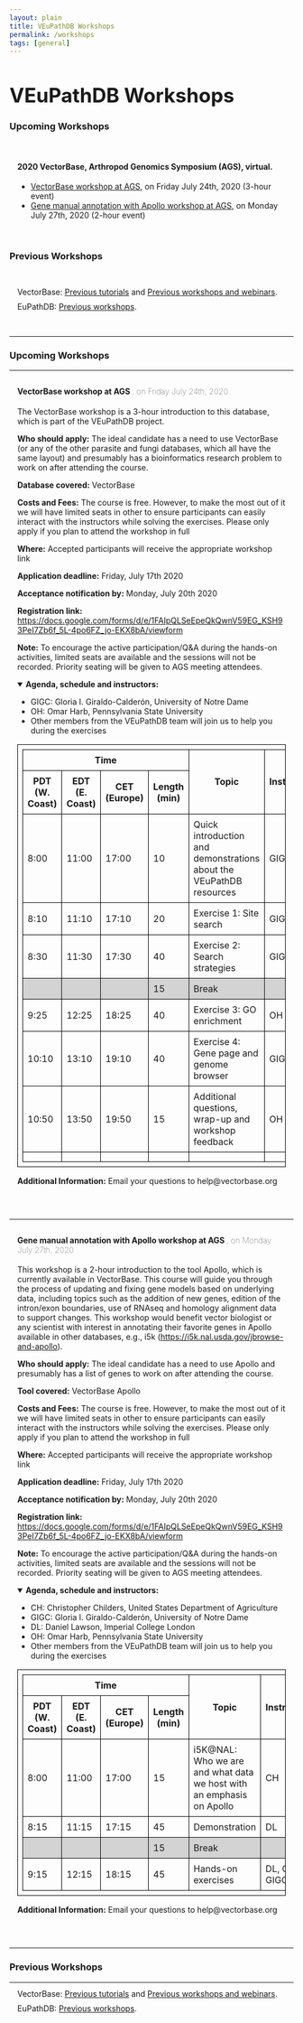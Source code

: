 ```yaml
---
layout: plain
title: VEuPathDB Workshops 
permalink: /workshops
tags: [general]
---
```

<style>
  h1 {
    font-size: 2.5em;
  }
  div#contents {
    margin-left: 1em;
    margin-bottom: 1em;
  }
  div#contents p {
    line-height: 90%;
  }
  div.workshop {
    margin: 2em 1em;
  }
table {
  margin-top: 1em;
  border-collapse: collapse;
}
table, th, td {
  border: 1px solid black;
  padding: 0.5em;
}
tr.break td {
  background-color: lightgrey;
}
th {
  text-align: center;
}
summary {
  margin-top: 1em;
}
</style>

<h1>VEuPathDB Workshops</h1>
<div class="static-content">

  <h3>Upcoming Workshops</h3><br>
  <div id="contents">
    <h4>2020 VectorBase, Arthropod Genomics Symposium (AGS), virtual.</h4>
    <ul>
    <li><a href="#vb-2020-7-24">VectorBase workshop at AGS</a>, on Friday July 24th, 2020 (3-hour event)</li>
    <li><a href="#apollo-2020-7-27">Gene manual annotation with Apollo workshop at AGS</a>, on Monday July 27th, 2020 (2-hour event)</li>
    </ul>
  </div>

<br>
  
  <h3>Previous Workshops</h3><br>
  <div id="contents">
    <p>VectorBase: <a rel="noreferrer" href="https://www.vectorbase.org/tutorials" target="_blank">Previous tutorials</a>
       and <a rel="noreferrer" href="https://www.vectorbase.org/workshops" target="_blank">Previous workshops and webinars</a>.</p>
    <p>EuPathDB: <a href="https://workshop.eupathdb.org" target="_blank">Previous workshops</a>.</p> 
  </div>

<br>
<hr> <!-- ==== UPCOMING WORKSHOPS =============================== -->

<h3>Upcoming Workshops</h3>
<hr>

<div class="anchor"><a name="vb-2020-7-24"></a></div>
<div class="workshop">

<h4>VectorBase workshop at AGS
<span style="font-weight:100">, on Friday July 24th, 2020</span>
</h4>

<p>
The VectorBase workshop is a 3-hour introduction to this database, which is part of the VEuPathDB project. 
</p>

<p>
<b>Who should apply:</b>
The ideal candidate has a need to use VectorBase (or any of the other parasite and fungi databases, which all have the same layout) and presumably has a bioinformatics research problem to work on after attending the course. 
</p>

<p>
<b>Database covered:</b> 
VectorBase 
</p>

<p>
<b>Costs and Fees:</b> 
The course is free. However, to make the most out of it we will have limited seats in other to ensure participants can easily interact with the instructors while solving the exercises. Please only apply if you plan to attend the workshop in full
</p>

<p>
<b>Where:</b> 
Accepted participants will receive the appropriate workshop link 
</p>

<p>
<b>Application deadline:</b> 
Friday, July 17th 2020
</p>

<p>
<b>Acceptance notification by:</b> 
Monday, July 20th 2020  
</p>

<p>
<b>Registration link:</b>   
<a target="_blank" href="https://docs.google.com/forms/d/e/1FAIpQLSeEpeQkQwnV59EG_KSH93PeI7Zb6f_5L-4po6FZ_jo-EKX8bA/viewform">
https://docs.google.com/forms/d/e/1FAIpQLSeEpeQkQwnV59EG_KSH93PeI7Zb6f_5L-4po6FZ_jo-EKX8bA/viewform  
</a>
</p>

<p>
<b>Note:</b> 
To encourage the active participation/Q&A during the hands-on activities, limited seats are available and the sessions will not be recorded. Priority seating will be given to AGS meeting attendees.  
</p>

<details id="vb-2020-7-24" open>
<summary><b>Agenda, schedule and instructors:</b></summary>

<ul>
<li>GIGC: Gloria I. Giraldo-Calderón, University of Notre Dame</li>
<li>OH: Omar Harb, Pennsylvania State University</li>
<li>Other members from the VEuPathDB team will join us to help you during the exercises</li>
</ul>

<table>
  <thead style="font-weight:bold">
    <tr><th colspan="4">Time</th><th rowspan="2">Topic</th><th rowspan="2">Instructor</th></tr>
    <tr><th>PDT (W. Coast)</th><th>EDT (E. Coast)</th><th>CET (Europe)</th><th>Length (min)</th></tr>
  </thead>
  <tbody>
    <tr><td>8:00</td><td>11:00</td><td>17:00</td><td>10</td>
        <td>Quick introduction and demonstrations about the VEuPathDB resources</td>
        <td>GIGC</td>
    </tr>
    <tr><td>8:10</td><td>11:10</td><td>17:10</td><td>20</td>
        <td>Exercise 1: Site search</td>
        <td>GIGC</td>
    </tr>
    <tr><td>8:30</td><td>11:30</td><td>17:30</td><td>40</td>
        <td>Exercise 2: Search strategies </td>
        <td>GIGC</td>
    </tr>
    <tr class="break"><td></td><td></td><td></td><td>15</td>
        <td>Break</td>
        <td></td>
    </tr>
    <tr><td>9:25</td><td>12:25</td><td>18:25</td><td>40</td>
        <td>Exercise 3: GO enrichment </td>
        <td>OH</td>
    </tr>
    <tr><td>10:10</td><td>13:10</td><td>19:10</td><td>40</td>
        <td>Exercise 4: Gene page and genome browser </td>
        <td>GIGC</td>
    </tr>
    <tr><td>10:50</td><td>13:50</td><td>19:50</td><td>15</td>
        <td>Additional questions, wrap-up and workshop feedback</td>
        <td>OH</td>
    </tr>
    <tr><td></td><td></td><td></td><td></td>
        <td></td>
        <td></td>
    </tr>
  </tbody>
</table>

</details>

<p>
<b>Additional Information:</b>
Email your questions to help@vectorbase.org 
</p>

</div>

<br>
<hr>

<div class="anchor"><a name="apollo-2020-7-27"></a></div>
<div class="workshop">

<h4>Gene manual annotation with Apollo workshop at AGS
<span style="font-weight:100">, on Monday July 27th, 2020</span>
</h4>

<p>
This workshop is a 2-hour introduction to the tool Apollo, which is currently available in VectorBase. This course will guide you through the process of updating and fixing gene models based on underlying data, including topics such as the addition of new genes, edition of the intron/exon boundaries, use of RNAseq and homology alignment data to support changes. This workshop would benefit vector biologist or any scientist with interest in annotating their favorite genes in Apollo available in other databases, e.g., i5k (<a target="_blank" href="https://i5k.nal.usda.gov/jbrowse-and-apollo">https://i5k.nal.usda.gov/jbrowse-and-apollo</a>).  
</p>

<p>
<b>Who should apply:</b> 
The ideal candidate has a need to use Apollo and presumably has a list of genes to work on after attending the course. 
</p>

<p>
<b>Tool covered:</b> 
VectorBase Apollo 
</p>

<p>
<b>Costs and Fees:</b> 
The course is free. However, to make the most out of it we will have limited seats in other to ensure participants can easily interact with the instructors while solving the exercises. Please only apply if you plan to attend the workshop in full
</p>

<p>
<b>Where:</b> 
Accepted participants will receive the appropriate workshop link 
</p>

<p>
<b>Application deadline:</b> 
Friday, July 17th 2020
</p>

<p>
<b>Acceptance notification by:</b>
Monday, July 20th 2020  
</p>

<p>
<b>Registration link:</b>
<a target="_blank" href="https://docs.google.com/forms/d/e/1FAIpQLSeEpeQkQwnV59EG_KSH93PeI7Zb6f_5L-4po6FZ_jo-EKX8bA/viewform">
https://docs.google.com/forms/d/e/1FAIpQLSeEpeQkQwnV59EG_KSH93PeI7Zb6f_5L-4po6FZ_jo-EKX8bA/viewform
</a>
</p>

<p>
<b>Note:</b>
To encourage the active participation/Q&A during the hands-on activities, limited seats are available and the sessions will not be recorded. Priority seating will be given to AGS meeting attendees.  
</p>

<details id="apollo-2020-7-27"  open>
<summary><b>Agenda, schedule and instructors:</b></summary>

<ul>
<li>CH: Christopher Childers, United States Department of Agriculture </li>
<li>GIGC: Gloria I. Giraldo-Calderón, University of Notre Dame</li>
<li>DL: Daniel Lawson, Imperial College London</li>
<li>OH: Omar Harb, Pennsylvania State University</li>
<li>Other members from the VEuPathDB team will join us to help you during the exercises</li>
</ul>

<table>
  <thead style="font-weight:bold">
    <tr><th colspan="4">Time</th><th rowspan="2">Topic</th><th rowspan="2">Instructor</th></tr>
    <tr><th>PDT (W. Coast)</th><th>EDT (E. Coast)</th><th>CET (Europe)</th><th>Length (min)</th></tr>
  </thead>
  <tbody>
   <tr><td>8:00</td><td>11:00</td><td>17:00</td><td>15</td>
        <td>i5K@NAL: Who we are and what data we host with an emphasis on Apollo</td>
        <td>CH</td>
    <tr><td>8:15</td><td>11:15</td><td>17:15</td><td>45</td>
        <td>Demonstration</td>
        <td>DL</td>
    </tr>
    <tr class="break"><td></td><td></td><td></td><td>15</td>
        <td>Break</td>
        <td></td>
    </tr>
    <tr><td>9:15</td><td>12:15</td><td>18:15</td><td>45</td>
        <td>Hands-on exercises</td>
        <td>DL, OH, GIGC</td>
    </tr>
  </tbody>
</table>

</details>

<p>
<b>Additional Information:</b>
Email your questions to help@vectorbase.org 
</p>

</div>

<br>
<hr>  <!-- =========== PREVIOUS WORKSHOPS  ======================== -->


<h3>Previous Workshops</h3>
<hr>

  <div id="contents">
    <p>VectorBase: <a rel="noreferrer" href="https://www.vectorbase.org/tutorials" target="_blank">Previous tutorials</a>
       and <a rel="noreferrer" href="https://www.vectorbase.org/workshops" target="_blank">Previous workshops and webinars</a>.</p>
    <p>EuPathDB: <a href="https://workshop.eupathdb.org" target="_blank">Previous workshops</a>.</p>
  </div>

</div>
